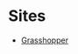 # Sites

- [Grasshopper](https://grasshopper.app/?utm_source=HPP&utm_medium=Owned&utm_campaign=Grasshopper)
